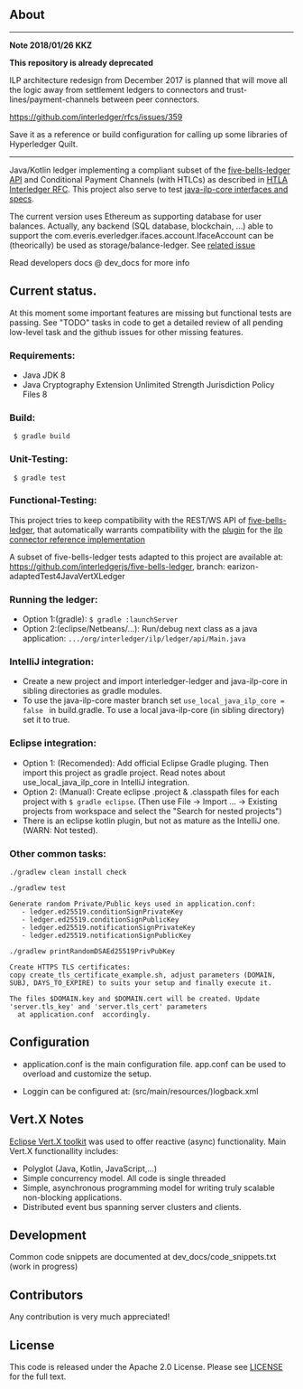 ## About

---
**Note 2018/01/26 KKZ**

**This repository is already deprecated**  

ILP architecture redesign from December 2017 is planned that will move all the logic away from settlement ledgers to connectors and trust-lines/payment-channels between peer connectors.

https://github.com/interledger/rfcs/issues/359

Save it as a reference or build configuration for calling up some libraries of Hyperledger Quilt.

---

Java/Kotlin ledger implementing a compliant subset of the [five-bells-ledger API](https://github.com/interledger/rfcs/tree/master/0012-five-bells-ledger-api) and Conditional Payment Channels (with HTLCs) as described in [HTLA Interledger RFC](https://github.com/interledger/rfcs/tree/master/0022-hashed-timelock-agreements). This project also serve to test [java-ilp-core  interfaces and specs](https://github.com/interledger/java-ilp-core/). 

The current version uses Ethereum as supporting database for user balances. Actually, any backend (SQL database, blockchain, ...) able to support the com.everis.everledger.ifaces.account.IfaceAccount can be (theorically) be used as storage/balance-ledger. See [related issue](https://github.com/everis-innolab/interledger-ledger/issues/1)

Read developers docs @ dev_docs for more info

## Current status.
At this moment some important features are missing but functional tests are passing. See "TODO" tasks in code to get a detailed review of all pending low-level task and the github issues for other missing features.

### Requirements:

* Java JDK 8
* Java Cryptography Extension Unlimited Strength Jurisdiction Policy Files 8

### Build:
```  $ gradle build ```

### Unit-Testing:
```  $ gradle test ```

### Functional-Testing:
   This project tries to keep compatibility with the REST/WS API of   [five-bells-ledger](https://github.com/interledgerjs/five-bells-ledger), that automatically
   warrants compatibility with the [plugin](https://github.com/interledgerjs/ilp-plugin-bells) for the  [ilp connector reference implementation](https://github.com/interledgerjs/ilp-connector)

   A subset of five-bells-ledger tests adapted to this project are available at:
   https://github.com/interledgerjs/five-bells-ledger, branch: earizon-adaptedTest4JavaVertXLedger

### Running the ledger:
  * Option 1:(gradle): ``` $ gradle :launchServer ```
  * Option 2:(eclipse/Netbeans/...): Run/debug next class as a java application:
     ```.../org/interledger/ilp/ledger/api/Main.java ```
     ​

### IntelliJ integration:
  * Create a new project and import interledger-ledger and java-ilp-core in sibling directories as gradle modules.
  * To use the java-ilp-core master branch set ```use_local_java_ilp_core = false ```  in build.gradle. To use a local java-ilp-core (in sibling directory) set it to true.

### Eclipse integration:
  * Option 1: (Recomended): Add official Eclipse Gradle pluging. Then import this project as gradle project. Read notes about use_local_java_ilp_core in IntelliJ integration.
  * Option 2: (Manual): Create eclipse .project & .classpath files for each project with ``` $ gradle eclipse ```.
    (Then use File -> Import ... -> Existing projects from workspace and select the "Search for nested projects")
  * There is an eclipse kotlin plugin, but not as mature as the IntelliJ one. (WARN: Not tested).

### Other common tasks:
``` 
./gradlew clean install check
```

``` 
./gradlew test
```

``` 
Generate random Private/Public keys used in application.conf: 
   - ledger.ed25519.conditionSignPrivateKey 
   - ledger.ed25519.conditionSignPublicKey
   - ledger.ed25519.notificationSignPrivateKey
   - ledger.ed25519.notificationSignPublicKey

./gradlew printRandomDSAEd25519PrivPubKey
```

```
Create HTTPS TLS certificates:
copy create_tls_certificate_example.sh, adjust parameters (DOMAIN, SUBJ, DAYS_TO_EXPIRE) to suits your setup and finally execute it.

The files $DOMAIN.key and $DOMAIN.cert will be created. Update 'server.tls_key' and 'server.tls_cert' parameters 
  at application.conf  accordingly.
```

## Configuration

 * application.conf is the main configuration file. app.conf can be used to overload and customize the setup.

 * Loggin can be configured at: (src/main/resources/)logback.xml


## Vert.X  Notes
[Eclipse Vert.X toolkit](http://vertx.io/) was used to offer reactive (async) functionality.
Main Vert.X functionallity includes:
  * Polyglot (Java, Kotlin, JavaScript,...)
  * Simple concurrency model. All code is single threaded
  * Simple, asynchronous programming model for writing truly scalable non-blocking applications.
  * Distributed event bus spanning server clusters and clients.

## Development

Common code snippets are documented at dev_docs/code_snippets.txt (work in progress)

## Contributors

Any contribution is very much appreciated!

## License

This code is released under the Apache 2.0 License. Please see [LICENSE](LICENSE) for the full text.
